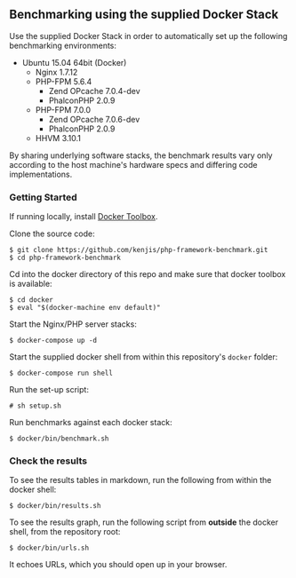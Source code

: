 ## Benchmarking using the supplied Docker Stack

Use the supplied Docker Stack in order to automatically set up the following benchmarking environments:

* Ubuntu 15.04 64bit (Docker)
  * Nginx 1.7.12
  * PHP-FPM 5.6.4
    * Zend OPcache 7.0.4-dev
    * PhalconPHP 2.0.9
  * PHP-FPM 7.0.0
    * Zend OPcache 7.0.6-dev
    * PhalconPHP 2.0.9
  * HHVM 3.10.1

By sharing underlying software stacks, the benchmark results vary only according to the host machine's hardware specs and differing code implementations.

### Getting Started

If running locally, install [Docker Toolbox](https://www.docker.com/docker-toolbox).

Clone the source code:
~~~
$ git clone https://github.com/kenjis/php-framework-benchmark.git
$ cd php-framework-benchmark
~~~

Cd into the docker directory of this repo and make sure that docker toolbox is available:
~~~
$ cd docker
$ eval "$(docker-machine env default)"
~~~

Start the Nginx/PHP server stacks:
~~~
$ docker-compose up -d
~~~

Start the supplied docker shell from within this repository's `docker` folder:
~~~
$ docker-compose run shell
~~~

Run the set-up script:
~~~
# sh setup.sh
~~~

Run benchmarks against each docker stack:
~~~
$ docker/bin/benchmark.sh
~~~

### Check the results

To see the results tables in markdown, run the following from within the docker shell:

~~~
$ docker/bin/results.sh
~~~

To see the results graph, run the following script from **outside** the docker shell, from the repository root:

~~~
$ docker/bin/urls.sh
~~~

It echoes URLs, which you should open up in your browser.

